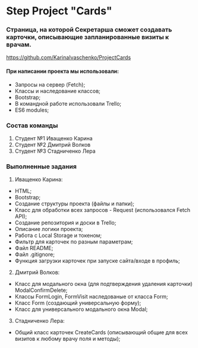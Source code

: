 # Step Project "Cards"

### Cтраницa, на которой Секретарша сможет создавать карточки, описывающие запланированные визиты к врачам.

https://github.com/KarinaIvaschenko/ProjectCards

#### При написании проекта мы использовали:

-   Запросы на сервер (Fetch);
-   Классы и наследование классов;
-   Bootstrap;
-   В командной работе использовали Trello;
-   ES6 modules;

### Состав команды

1. Студент №1 Иващенко Карина
2. Студент №2 Дмитрий Волков
3. Студент №3 Стадниченко Лера

### Выполненные задания

1. Иващенко Карина:

-   HTML;
-   Bootstrap;
-   Создание структуры проекта (файлы и папки);
-   Класс для обработки всех запросов - Request (использовался Fetch API);
-   Создание репозитория и доски в Trello;
-   Описание логики проекта;
-   Работа с Local Storage и токеном;
-   Фильтр для карточек по разным параметрам;
-   Файл README;
-   Файл .gitignore;
-   Функция загрузки карточек при запуске сайта/входе в профиль;

2. Дмитрий Волков:

-   Класс для модального окна (для подтверждения удаления карточки) ModalConfirmDelete;
-   Классы FormLogin, FormVisit наследованые от класса Form;
-   Класс Form (создающий универсальную форму);
-   Класс для универсального модального окна Modal;

3. Стадниченко Лера:

-   Общий класс карточек CreateCards (описывающий общие для всех визитов к любому врачу поля и методы);
